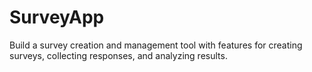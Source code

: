 # SurveyApp
Build a survey creation and management tool with features for creating surveys, collecting responses, and analyzing results.
